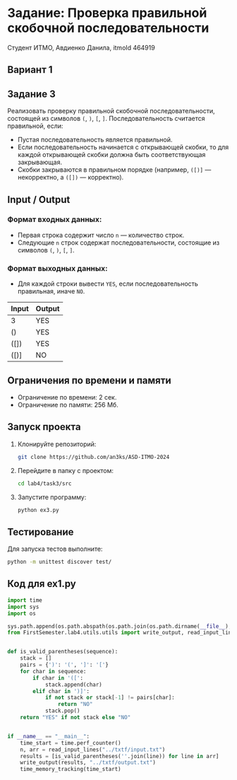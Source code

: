# Задание: Проверка правильной скобочной последовательности  
Студент ИТМО, Авдиенко Данила, itmoId 464919

## Вариант 1

## Задание 3
Реализовать проверку правильной скобочной последовательности, состоящей из символов `(`, `)`, `[`, `]`. Последовательность считается правильной, если:
- Пустая последовательность является правильной.
- Если последовательность начинается с открывающей скобки, то для каждой открывающей скобки должна быть соответствующая закрывающая.
- Скобки закрываются в правильном порядке (например, `([)]` — некорректно, а `([])` — корректно).

## Input / Output

### Формат входных данных:
- Первая строка содержит число `n` — количество строк.
- Следующие `n` строк содержат последовательности, состоящие из символов `(`, `)`, `[`, `]`.

### Формат выходных данных:
- Для каждой строки вывести `YES`, если последовательность правильная, иначе `NO`.

| Input                               | Output             |
|-------------------------------------|--------------------|
| 3                                   | YES                |
| ()                                  | YES                |
| ([])                                | YES                |
| ([)]                                | NO                 |

## Ограничения по времени и памяти

- Ограничение по времени: 2 сек.
- Ограничение по памяти: 256 Мб.

## Запуск проекта
1. Клонируйте репозиторий:
   ```bash
   git clone https://github.com/an3ks/ASD-ITMO-2024
   ```
2. Перейдите в папку с проектом:
   ```bash
   cd lab4/task3/src
   ```
3. Запустите программу:
   ```bash
   python ex3.py
   ```

## Тестирование
Для запуска тестов выполните:
```bash
python -m unittest discover test/
```

## Код для ex1.py

```python
import time
import sys
import os

sys.path.append(os.path.abspath(os.path.join(os.path.dirname(__file__), '../../../..')))
from FirstSemester.lab4.utils.utils import write_output, read_input_lines, time_memory_tracking


def is_valid_parentheses(sequence):
    stack = []
    pairs = {')': '(', ']': '['}
    for char in sequence:
        if char in '([':
            stack.append(char)
        elif char in ')]':
            if not stack or stack[-1] != pairs[char]:
                return "NO"
            stack.pop()
    return "YES" if not stack else "NO"


if __name__ == "__main__":
    time_start = time.perf_counter()
    n, arr = read_input_lines("../txtf/input.txt")
    results = [is_valid_parentheses(''.join(line)) for line in arr]
    write_output(results, "../txtf/output.txt")
    time_memory_tracking(time_start)
```